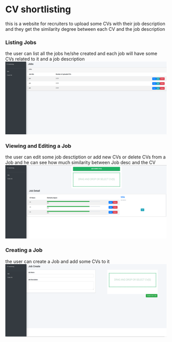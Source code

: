 # CV shortlisting
this is a website for recruiters to upload some CVs with their job description and they get the similarity degree between each CV and the job description

### Listing Jobs
the user can list all the jobs he/she created and each job will have some CVs related to it and a job description
![alt text](https://raw.githubusercontent.com/AbdallahNaguib/CV_shortlisting_frontend/master/image1.png)


### Viewing and Editing a Job
the user can edit some job desctiption or add new CVs or delete CVs from a Job and he can see how much similarity between Job desc and the CV
![alt text](https://raw.githubusercontent.com/AbdallahNaguib/CV_shortlisting_frontend/master/image2.png)


### Creating a Job
the user can create a Job and add some CVs to it
![alt text](https://raw.githubusercontent.com/AbdallahNaguib/CV_shortlisting_frontend/master/image3.png)

